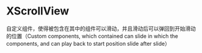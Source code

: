 XScrollView
===========

自定义组件，使得被包含在其中的组件可以滑动，并且滑动后可以弹回到开始滑动的位置（Custom components, which contained can slide in which the components, and can play back to start position slide after slide）

